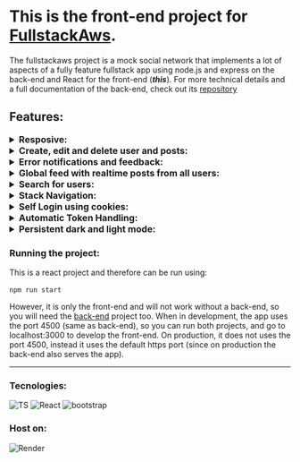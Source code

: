# This is the front-end project for [FullstackAws](https:www.fullstackaws.onrender.com).

The fullstackaws project is a mock social network that implements a lot of aspects of a fully feature fullstack app using node.js and express on the back-end and React for the front-end (**_this_**). For more technical details and a full documentation of the back-end, check out its [repository](https://github.com/vtmattedi/fullstackAws)

## Features:
<details>
<summary style="font-weight: Bold; font-size:1.15em">Resposive:</summary>
The app is fully responsive and works in your computer, on your phone and anything in between.

![responsive](Images\responsive.gif)

</details>

<details>
<summary style="font-weight: Bold; font-size:1.15em">Create, edit and delete user and posts:</summary>
On this project you can create an account, edit its username and delete your account. You can also create posts, edit them, delete them.

![posts](Images\posts.gif)

![user](Images\user.gif)

</details>

<details>
<summary style="font-weight: Bold; font-size:1.15em">Error notifications and feedback:</summary>

![responsive](Images\responsive.gif)

</details>

<details>
<summary style="font-weight: Bold; font-size:1.15em">Global feed with realtime posts from all users:</summary>
You can see all posts by all users on the global feed. You can also go to the user's page if you click on their post, and the page will be update to reflect new and deleted posts.

![realtime](Images\realtime.gif)

</details>


<details>
<summary style="font-weight: Bold; font-size:1.15em">Search for users:</summary>
You can search for all users on the database (by username), you can also check their posts!

![stack](Images\stack.gif)

</details>


<details>
<summary style="font-weight: Bold; font-size:1.15em">Stack Navigation:</summary>
Whenever you travel to another's user page or to the global feed, you will be able to the last page you were in!

![stack](Images\stack.gif)

</details>




<details>
<summary style="font-weight: Bold; font-size:1.15em">Self Login using cookies:</summary>
The app will try to log you in using the refreshToken cookie. if successful you will go to your dashboard, if failed you will be redirected to the login page.

![session](Images\session-continue.gif)

</details>

<details>
<summary style="font-weight: Bold; font-size:1.15em">Automatic Token Handling:</summary>

The project have two main [hooks](src\AxiosIntercept\useAxios.ts) used for the request to the back-end: ```useAxios``` and ```useAxiosJwt```. The first is used to make requests associated with authentication: Login, logout, signup, deleteuser, etc. It always sends the authorization cookies. The second, always sends a jwt access token in the headers. Whenever this encounter an error with code 401 it requests a new access token using the refresh token cookie.

More documentation [here](https://github.com/vtmattedi/fullstackAws?tab=readme-ov-file#endpoints)


![theme](Images\autoretry.gif)

</details>

<details>
<summary style="font-weight: Bold; font-size:1.15em">Persistent dark and light mode:</summary>
The use can choose between dark and light mode. This preference is currently been stored using local storage, therefore it is not restored between devices, however it is stored with a user's ID so if multiple users use the app in the same device, each one can select their prefered theme and it will be loaded upon login.

![theme](Images\theme.gif)

<gif>
</details>

### Running the project:

This is a react project and therefore can be run using:

```shell
npm run start
```

However, it is only the front-end and will not work without a back-end, so you will need the [back-end](https://github.com/vtmattedi/fullstackAws) project too. When in development, the app uses the port 4500 (same as back-end), so you can run both projects, and go to localhost:3000
to develop the front-end. On production, it does not uses the port 4500, instead it uses the default https port (since on production the back-end also serves the app).

---
### Tecnologies:
![TS](https://img.shields.io/badge/TypeScript-007ACC?style=for-the-badge&logo=typescript&logoColor=white)
![React](https://img.shields.io/badge/React-226973?style=for-the-badge&logo=react&logoColor=61DAFB)
![bootstrap](https://img.shields.io/badge/Bootstrap-563D7C?style=for-the-badge&logo=bootstrap&logoColor=white)

### Host on:
![Render](https://img.shields.io/badge/Render-563D7C?style=for-the-badge&logo=render&logoColor=white)

